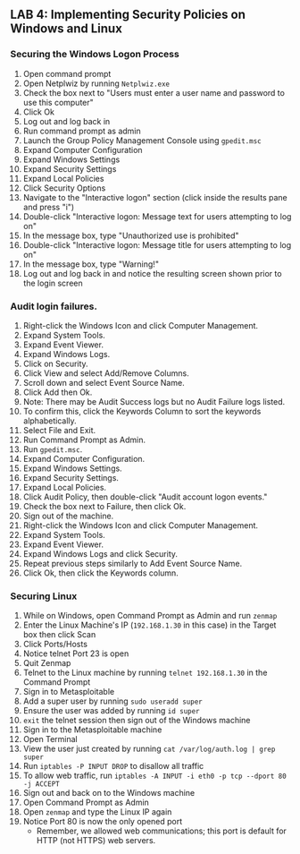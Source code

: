 ## LAB 4: Implementing Security Policies on Windows and Linux

### Securing the Windows Logon Process

1. Open command prompt
2. Open Netplwiz by running `Netplwiz.exe`
3. Check the box next to "Users must enter a user name and password to use this computer"
4. Click Ok
5. Log out and log back in
6. Run command prompt as admin
7. Launch the Group Policy Management Console using `gpedit.msc`
8. Expand Computer Configuration
9. Expand Windows Settings
10. Expand Security Settings
11. Expand Local Policies
12. Click Security Options
13. Navigate to the "Interactive logon" section (click inside the results pane and press "i")
14. Double-click "Interactive logon: Message text for users attempting to log on"
15. In the message box, type "Unauthorized use is prohibited"
16. Double-click "Interactive logon: Message title for users attempting to log on"
17. In the message box, type "Warning!"
18. Log out and log back in and notice the resulting screen shown prior to the login screen

### Audit login failures.

1. Right-click the Windows Icon and click Computer Management.
2. Expand System Tools.
3. Expand Event Viewer.
4. Expand Windows Logs.
5. Click on Security.
6. Click View and select Add/Remove Columns.
7. Scroll down and select Event Source Name.
8. Click Add then Ok.
9. Note: There may be Audit Success logs but no Audit Failure logs listed.
10. To confirm this, click the Keywords Column to sort the keywords alphabetically.
11. Select File and Exit.
12. Run Command Prompt as Admin.
13. Run `gpedit.msc`.
14. Expand Computer Configuration.
15. Expand Windows Settings.
16. Expand Security Settings.
17. Expand Local Policies.
18. Click Audit Policy, then double-click "Audit account logon events."
19. Check the box next to Failure, then click Ok.
20. Sign out of the machine.
21. Right-click the Windows Icon and click Computer Management.
22. Expand System Tools.
23. Expand Event Viewer.
24. Expand Windows Logs and click Security.
25. Repeat previous steps similarly to Add Event Source Name.
26. Click Ok, then click the Keywords column.

### Securing Linux

1. While on Windows, open Command Prompt as Admin and run `zenmap`
2. Enter the Linux Machine's IP (`192.168.1.30` in this case) in the Target box then click Scan
3. Click Ports/Hosts
4. Notice telnet Port 23 is open
5. Quit Zenmap
6. Telnet to the Linux machine by running `telnet 192.168.1.30` in the Command Prompt
7. Sign in to Metasploitable
8. Add a super user by running `sudo useradd super`
9. Ensure the user was added by running `id super`
10. `exit` the telnet session then sign out of the Windows machine
11.  Sign in to the Metasploitable machine
12. Open Terminal
13. View the user just created by running `cat /var/log/auth.log | grep super`
14. Run `iptables -P INPUT DROP` to disallow all traffic
15. To allow web traffic, run `iptables -A INPUT -i eth0 -p tcp --dport 80 -j ACCEPT`
16. Sign out and back on to the Windows machine
17. Open Command Prompt as Admin
18. Open `zenmap` and type the Linux IP again
19. Notice Port 80 is now the only opened port 
	- Remember, we allowed web communications; this port is default for HTTP (not HTTPS) web servers.
